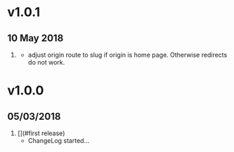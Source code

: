 # v1.0.1
## 10 May 2018
1. [](#update)
    * adjust origin route to slug if origin is home page. Otherwise redirects do not work.
# v1.0.0
##  05/03/2018

1. [](#first release)
    * ChangeLog started...
